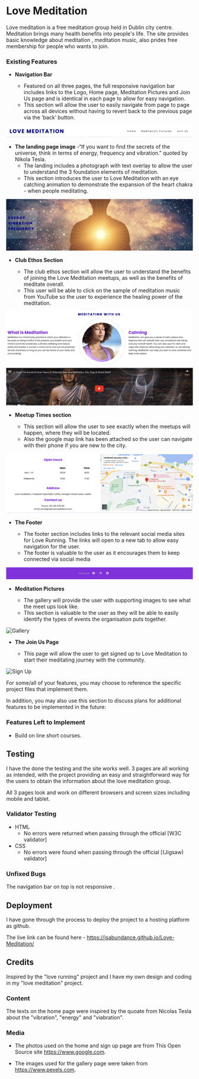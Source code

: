 # Love Meditation

Love meditation is a free meditation group held in Dublin city centre.
Meditation brings many health benefits into people's life. The site provides basic knowledge about meditation , meditation music, also prides free membership for people who wants to join.


### Existing Features

- __Navigation Bar__

  - Featured on all three pages, the full responsive navigation bar includes links to the Logo, Home page, Meditation Pictures and Join Us page and is identical in each page to allow for easy navigation.
  - This section will allow the user to easily navigate from page to page across all devices without having to revert back to the previous page via the ‘back’ button. 

![Nav Bar](https://github.com/JSABUNDANCE/Love-Meditation/blob/main/assets/media/Navigation%20Bar.png)

- __The landing page image__
  -“If you want to find the secrets of the universe, think in terms of energy, frequency and vibration.” quoted by Nikola Tesla.
  - The landing includes a photograph with text overlay to allow the user to understand the 3 foundation elements of meditation. 
  - This section introduces the user to Love Meditation with an eye catching animation to demonstrate the expansion of the heart chakra     - when people meditating.

![Landing Page](https://github.com/JSABUNDANCE/Love-Meditation/blob/main/assets/media/The%20landing%20page%20image.png)

- __Club Ethos Section__

  - The club ethos section will allow the user to understand the benefits of joining the Love Meditation meetups, as well as the benefits of meditate overall. 
  - This user will be able to click on the sample of meditation music from YouTube so the user to experience the healing power of the meditation.

![Club Ethos](https://github.com/JSABUNDANCE/Love-Meditation/blob/main/assets/media/club%20ethos.png)

- __Meetup Times section__

  - This section will allow the user to see exactly when the meetups will happen, where they will be located. 
  - Also the google map link has been attached so the user can navigate with their phone if you are new to the city.

![Meetup Times](https://github.com/JSABUNDANCE/Love-Meditation/blob/main/assets/media/meetup-time-location.png)

- __The Footer__ 

  - The footer section includes links to the relevant social media sites for Love Running. The links will open to a new tab to allow easy navigation for the user. 
  - The footer is valuable to the user as it encourages them to keep connected via social media

![Footer](https://github.com/JSABUNDANCE/Love-Meditation/blob/main/assets/media/Footer.png)

- __Meditation Pictures__

  - The gallery will provide the user with supporting images to see what the meet ups look like. 
  - This section is valuable to the user as they will be able to easily identify the types of events the organisation puts together. 

![Gallery](https://github.com/JSABUNDANCE/Love-Meditation/blob/main/assets/media/meditation-pictures.png)

- __The Join Us Page__

  - This page will allow the user to get signed up to Love Meditation to start their meditating journey with the community. 

![Sign Up](https://github.com/JSABUNDANCE/Love-Meditation/blob/main/assets/media/join-us-page.png)

For some/all of your features, you may choose to reference the specific project files that implement them.

In addition, you may also use this section to discuss plans for additional features to be implemented in the future:

### Features Left to Implement

- Build on line short courses.

## Testing 

I have the done the testing and the site works well. 3 pages are all working as intended, with the project providing an easy and straightforward way for the users to obtain the information about the love meditation group.

All 3 pages look and work on different browsers and screen sizes including mobile and tablet.



### Validator Testing 

- HTML
  - No errors were returned when passing through the official [W3C validator]
- CSS
  - No errors were found when passing through the official [(Jigsaw) validator]

### Unfixed Bugs

The navigation bar on top is not responsive . 

## Deployment

I have gone through the process to deploy the project to a hosting platform as github. 


The live link can be found here - https://jsabundance.github.io/Love-Meditation/

## Credits 

Inspired by the "love running" project and I have my own design and coding in my "love meditation" project.

### Content 

The texts on the home page were inspired by the quoate from Nicolas Tesla about the "vibration", "energy" and "viabration".

### Media

- The photos used on the home and sign up page are from This Open Source site https://www.google.com.

- The images used for the gallery page were taken from https://www.pexels.com.



